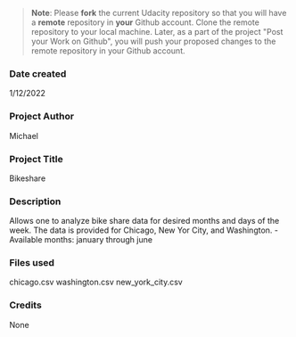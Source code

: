 >**Note**: Please **fork** the current Udacity repository so that you will have a **remote** repository in **your** Github account. Clone the remote repository to your local machine. Later, as a part of the project "Post your Work on Github", you will push your proposed changes to the remote repository in your Github account.

### Date created
1/12/2022

### Project Author
Michael

### Project Title
Bikeshare

### Description
Allows one to analyze bike share data for desired months and days of the week. The data is provided for Chicago, New Yor City, and Washington.
-Available months: january through june

### Files used
chicago.csv
washington.csv
new_york_city.csv

### Credits
None

